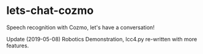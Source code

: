 # lets-chat-cozmo
Speech recognition with Cozmo, let's have a conversation!

Update (2019-05-08)
Robotics Demonstration, lcc4.py re-written with more features.
